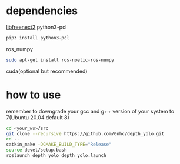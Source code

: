 # dependencies
[libfreenect2](https://github.com/OpenKinect/libfreenect2)
python3-pcl
```sh
pip3 install python3-pcl
```
ros_numpy
```sh
sudo apt-get install ros-noetic-ros-numpy
```
cuda(optional but recommended)

# how to use
remember to downgrade your gcc and g++ version of your system to 7(Ubuntu 20.04 default 8)
```sh
cd <your_ws>/src
git clone --recursive https://github.com/0nhc/depth_yolo.git
cd ..
catkin_make -DCMAKE_BUILD_TYPE="Release"
source devel/setup.bash
roslaunch depth_yolo depth_yolo.launch
```
